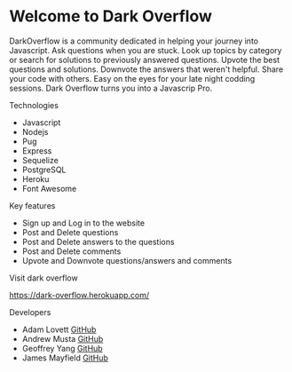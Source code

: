 # Welcome to Dark Overflow

DarkOverflow is a community dedicated in helping your journey into Javascript.  Ask questions when you are stuck.  Look up topics by category or search for solutions to previously answered questions.  Upvote the best questions and solutions.  Downvote the answers that weren't helpful.  Share your code with others. Easy on the eyes for your late night codding sessions.  Dark Overflow turns you into a Javascrip Pro.



Technologies

 
* Javascript
* Nodejs
* Pug
* Express
* Sequelize
* PostgreSQL
* Heroku
* Font Awesome


Key features

- Sign up and Log in to the website
- Post and Delete questions
- Post and Delete answers to the questions
- Post and Delete comments
- Upvote and Downvote questions/answers and comments


Visit dark overflow

https://dark-overflow.herokuapp.com/


Developers

- Adam Lovett     [GitHub](https://github.com/adamLovettApps)
- Andrew Musta    [GitHub](https://github.com/enomilan)
- Geoffrey Yang   [GitHub](https://github.com/geoffyang)
- James Mayfield  [GitHub](https://github.com/Jodm522)
